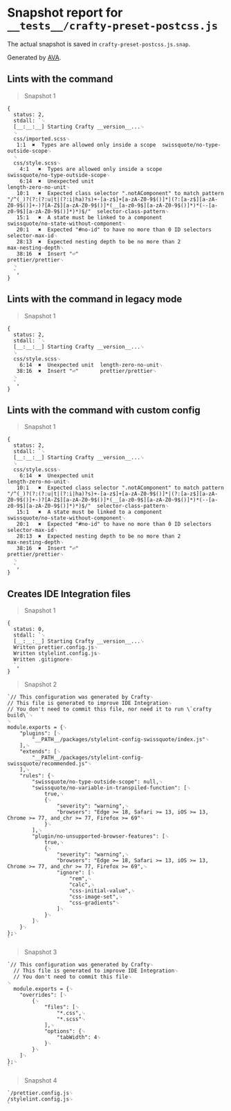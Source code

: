 # Snapshot report for `__tests__/crafty-preset-postcss.js`

The actual snapshot is saved in `crafty-preset-postcss.js.snap`.

Generated by [AVA](https://avajs.dev).

## Lints with the command

> Snapshot 1

    {
      status: 2,
      stdall: `␊
      [__:__:__] Starting Crafty __version__...␊
      ␊
      css/imported.scss␊
       1:1  ✖  Types are allowed only inside a scope  swissquote/no-type-outside-scope␊
      ␊
      css/style.scss␊
        4:1   ✖  Types are allowed only inside a scope                                                                                                                                                                                          swissquote/no-type-outside-scope␊
        6:14  ✖  Unexpected unit                                                                                                                                                                                                                length-zero-no-unit␊
       10:1   ✖  Expected class selector ".notAComponent" to match pattern "/^(_)?(?:(?:u|t|(?:i|ha)?s)+-[a-z$]+[a-zA-Z0-9$()]*|(?:[a-z$][a-zA-Z0-9$()]+-)?[A-Z$][a-zA-Z0-9$()]*(__[a-z0-9$][a-zA-Z0-9$()]*)*(--[a-z0-9$][a-zA-Z0-9$()]*)*)$/"  selector-class-pattern␊
       15:1   ✖  A state must be linked to a component                                                                                                                                                                                          swissquote/no-state-without-component␊
       20:1   ✖  Expected "#no-id" to have no more than 0 ID selectors                                                                                                                                                                          selector-max-id␊
       28:13  ✖  Expected nesting depth to be no more than 2                                                                                                                                                                                    max-nesting-depth␊
       38:16  ✖  Insert "⏎"                                                                                                                                                                                                                     prettier/prettier␊
      ␊
      `,
    }

## Lints with the command in legacy mode

> Snapshot 1

    {
      status: 2,
      stdall: `␊
      [__:__:__] Starting Crafty __version__...␊
      ␊
      css/style.scss␊
        6:14  ✖  Unexpected unit  length-zero-no-unit␊
       38:16  ✖  Insert "⏎"       prettier/prettier␊
      ␊
      `,
    }

## Lints with the command with custom config

> Snapshot 1

    {
      status: 2,
      stdall: `␊
      [__:__:__] Starting Crafty __version__...␊
      ␊
      css/style.scss␊
        6:14  ✖  Unexpected unit                                                                                                                                                                                                                length-zero-no-unit␊
       10:1   ✖  Expected class selector ".notAComponent" to match pattern "/^(_)?(?:(?:u|t|(?:i|ha)?s)+-[a-z$]+[a-zA-Z0-9$()]*|(?:[a-z$][a-zA-Z0-9$()]+-)?[A-Z$][a-zA-Z0-9$()]*(__[a-z0-9$][a-zA-Z0-9$()]*)*(--[a-z0-9$][a-zA-Z0-9$()]*)*)$/"  selector-class-pattern␊
       15:1   ✖  A state must be linked to a component                                                                                                                                                                                          swissquote/no-state-without-component␊
       20:1   ✖  Expected "#no-id" to have no more than 0 ID selectors                                                                                                                                                                          selector-max-id␊
       28:13  ✖  Expected nesting depth to be no more than 2                                                                                                                                                                                    max-nesting-depth␊
       38:16  ✖  Insert "⏎"                                                                                                                                                                                                                     prettier/prettier␊
      ␊
      `,
    }

## Creates IDE Integration files

> Snapshot 1

    {
      status: 0,
      stdall: `␊
      [__:__:__] Starting Crafty __version__...␊
      Written prettier.config.js␊
      Written stylelint.config.js␊
      Written .gitignore␊
      `,
    }

> Snapshot 2

    `// This configuration was generated by Crafty␊
    // This file is generated to improve IDE Integration␊
    // You don't need to commit this file, nor need it to run \`crafty build\`␊
    ␊
    module.exports = {␊
        "plugins": [␊
            "__PATH__/packages/stylelint-config-swissquote/index.js"␊
        ],␊
        "extends": [␊
            "__PATH__/packages/stylelint-config-swissquote/recommended.js"␊
        ],␊
        "rules": {␊
            "swissquote/no-type-outside-scope": null,␊
            "swissquote/no-variable-in-transpiled-function": [␊
                true,␊
                {␊
                    "severity": "warning",␊
                    "browsers": "Edge >= 18, Safari >= 13, iOS >= 13, Chrome >= 77, and_chr >= 77, Firefox >= 69"␊
                }␊
            ],␊
            "plugin/no-unsupported-browser-features": [␊
                true,␊
                {␊
                    "severity": "warning",␊
                    "browsers": "Edge >= 18, Safari >= 13, iOS >= 13, Chrome >= 77, and_chr >= 77, Firefox >= 69",␊
                    "ignore": [␊
                        "rem",␊
                        "calc",␊
                        "css-initial-value",␊
                        "css-image-set",␊
                        "css-gradients"␊
                    ]␊
                }␊
            ]␊
        }␊
    };␊
    `

> Snapshot 3

    `// This configuration was generated by Crafty␊
      // This file is generated to improve IDE Integration␊
      // You don't need to commit this file␊
    ␊
      module.exports = {␊
        "overrides": [␊
            {␊
                "files": [␊
                    "*.css",␊
                    "*.scss"␊
                ],␊
                "options": {␊
                    "tabWidth": 4␊
                }␊
            }␊
        ]␊
    };␊
    `

> Snapshot 4

    `/prettier.config.js␊
    /stylelint.config.js␊
    `
